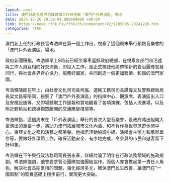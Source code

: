 ```yaml
---
layout: post
title: 澳門行政長官岑浩輝首個工作日視察「澳門戶外表演區」場地
date: 2024-12-26 20:39:04.000000000 +08:00
link: https://news.rthk.hk/rthk/ch/component/k2/1785085-20241226.htm
categories: rthk
---
```


澳門新上任的行政長官岑浩輝在第一個工作日，視察了這個周末舉行預熱音樂會的「澳門戶外表演區」場地。

政府新聞稿指，岑浩輝早上9時前已經坐專車返抵政府總部，在視察各部門和沿途與工作人員互相問好交流後，即投入工作，是正式標誌他將帶領新的管治團隊𡚒發同行，與社會各界齊心協力，服務好國家，共同創造一個更加繁榮、和諧的澳門家園。

岑浩輝隨即在早上，由社會文化司司長柯嵐、運輸工務司司長譚偉文及警察總局局長梁文昌等陪同，視察了「澳門戶外表演區」的指揮中心、觀眾席、表演區出入口及安檢設施等，又即場聽取工作匯報和實地觀看了各項演練，包括人流進場，以及附近輕軌站和疏導觀眾離開的交通應變措施等。

岑浩輝指，這個周末在「戶外表演區」舉行的首次大型音樂會，是政府踏出組織大型演出的重要一步，將助力澳門拓展城市文化內涵，和不負作為世界旅遊休閒中心、東亞文化之都和演藝之都美譽。他指示活動協調小組、演唱會主辦方和承辦單位等，要做好各環節工作，確保活動安全、有序地完成，令參與的市民和遊客留下好印象。

岑浩輝在下午與行政法務司司長張永春，詳細討論了明年在行政法務領域的施政規劃。岑浩輝強調，他會要求管治團隊加強團結協作，而個人亦會擔起第一責任人角色，解決社會長期累積的問題，強化經濟多元，確保澳門民生改善，讓澳門在“一國兩制”的堅實基礎上穩步前行，實現更大突破。
